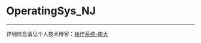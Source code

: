 

# OperatingSys_NJ
---
详细信息请见个人技术博客：[操作系统-南大](https://lsqyling.github.io/2023/05/08/%E6%93%8D%E4%BD%9C%E7%B3%BB%E7%BB%9F-%E5%8D%97%E5%A4%A7/#more)
